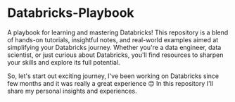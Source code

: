 # Databricks-Playbook
A playbook for learning and mastering Databricks! This repository is a blend of hands-on tutorials, insightful notes, and real-world examples aimed at simplifying your Databricks journey. Whether you're a data engineer, data scientist, or just curious about Databricks, you'll find resources to sharpen your skills and explore its full potential.

So, let's start out exciting journey, I've been working on Databricks since few months and it was really a great experience 😊
In this repository I'll share my personal insights and experiences. 
